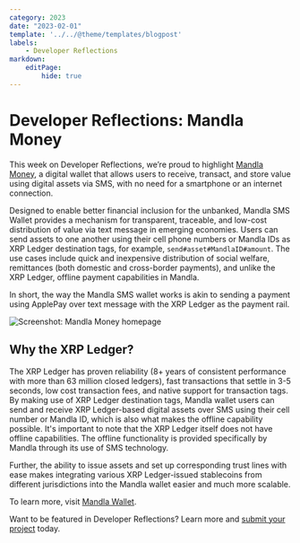 ```yaml
---
category: 2023
date: "2023-02-01"
template: '../../@theme/templates/blogpost'
labels:
    - Developer Reflections
markdown:
    editPage:
        hide: true
---
```

# Developer Reflections: Mandla Money

This week on Developer Reflections, we’re proud to highlight [Mandla Money](https://mandla.money/web/), a digital wallet that allows users to receive, transact, and store value using digital assets via SMS, with no need for a smartphone or an internet connection.

<!-- BREAK -->

Designed to enable better financial inclusion for the unbanked, Mandla SMS Wallet provides a mechanism for transparent, traceable, and low-cost distribution of value via text message in emerging economies. Users can send assets to one another using their cell phone numbers or Mandla IDs as XRP Ledger destination tags, for example, `send#asset#MandlaID#amount`. The use cases include quick and inexpensive distribution of social welfare, remittances (both domestic and cross-border payments), and unlike the XRP Ledger, offline payment capabilities in Mandla.

In short, the way the Mandla SMS wallet works is akin to sending a payment using ApplePay over text message with the XRP Ledger as the payment rail.

![Screenshot: Mandla Money homepage](/blog/img/dev-reflections-mandla-money.png)

## Why the XRP Ledger?

The XRP Ledger has proven reliability (8+ years of consistent performance with more than 63 million closed ledgers), fast transactions that settle in 3-5 seconds, low cost transaction fees, and native support for transaction tags. By making use of XRP Ledger destination tags, Mandla wallet users can send and receive XRP Ledger-based digital assets over SMS using their cell number or Mandla ID, which is also what makes the offline capability possible. It's important to note that the XRP Ledger itself does not have offline capabilities. The offline functionality is provided specifically by Mandla through its use of SMS technology.

Further, the ability to issue assets and set up corresponding trust lines with ease makes integrating various XRP Ledger-issued stablecoins from different jurisdictions into the Mandla wallet easier and much more scalable. 

To learn more, visit [Mandla Wallet](https://mandla.money/web/). 

Want to be featured in Developer Reflections? Learn more and [submit your project](https://xrpl.org/contribute.html#xrpl-blog) today.
